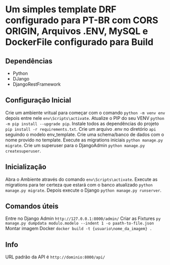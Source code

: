 # Um simples template DRF configurado para PT-BR com CORS ORIGIN, Arquivos .ENV, MySQL e DockerFile configurado para Build

## Dependências

- Python
- DJango
- DjangoRestFramework

## Configuração Inicial

Crie um ambiente vritual para começar com o comando `python -m venv env` depois entre nele `env\Scripts\activate`.
Atualize o PIP do seu VENV `python -m pip install --upgrade pip`.
Instale todos as dependências do projeto `pip install -r requirements.txt`.
Crie um arquivo .env no diretório `api` seguindo o modelo env_template.
Crie uma schema/banco de dados com o nome provido no template.
Execute as migrations iniciais `python manage.py migrate`.
Crie um superuser para o DjangoAdmin `python manage.py createsuperuser`.

## Inicialização

Abra o Ambiente através do comando `env\Scripts\activate`.
Execute as migrations para ter certeza que estará com o banco atualizado `python manage.py migrate`.
Depois execute o Django `python manage.py runserver`.

## Comandos úteis

Entre no Django Admin `http://127.0.0.1:8000/admin/`
Criar as Fixtures `py manage.py dumpdata modulo.modelo --indent 1 -o paath-to-file.json`
Montar imagem Docker `docker build -t {usuario\nome_da_imagem} .`

## Info

URL padrão da API é `http://dominio:8000/api/`
